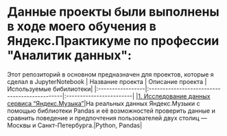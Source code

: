 # Данные проекты были выполнены в ходе моего обучения в Яндекс.Практикуме по профессии "Аналитик данных":
Этот репозиторий в основном предназначен для проектов, которые я сделал в JupyterNotebook
| Название проекта | Описание проекта                              | Используемые бибилиотеки|
|:-----------------|:----------------------------------------------|:------------------------|
|[1. Исследование данных сервиса “Яндекс.Музыка”]()|На реальных данных Яндекс.Музыки c помощью библиотеки Pandas и её возможностей проверить данные и сравнить поведение и предпочтения пользователей двух столиц — Москвы и Санкт-Петербурга.|Python, Pandas|

